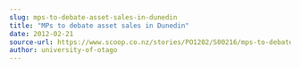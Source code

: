 ```yaml
---
slug: mps-to-debate-asset-sales-in-dunedin
title: "MPs to debate asset sales in Dunedin"
date: 2012-02-21
source-url: https://www.scoop.co.nz/stories/PO1202/S00216/mps-to-debate-asset-sales-in-dunedin.htm
author: university-of-otago
---
```

